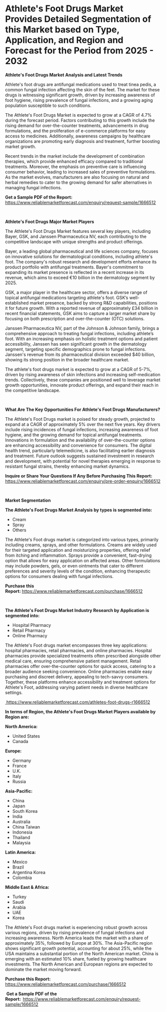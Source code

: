 <p><h1>Athlete's Foot Drugs Market Provides Detailed Segmentation of this Market based on Type, Application, and Region and Forecast for the Period from 2025 - 2032</h1></p><p><strong>Athlete's Foot Drugs Market Analysis and Latest Trends</strong></p>
<p><p>Athlete's foot drugs are antifungal medications used to treat tinea pedis, a common fungal infection affecting the skin of the feet. The market for these drugs is witnessing significant growth, driven by increasing awareness of foot hygiene, rising prevalence of fungal infections, and a growing aging population susceptible to such conditions. </p><p>The Athlete's Foot Drugs Market is expected to grow at a CAGR of 4.7% during the forecast period. Factors contributing to this growth include the rising demand for over-the-counter treatments, advancements in drug formulations, and the proliferation of e-commerce platforms for easy access to medicines. Additionally, awareness campaigns by healthcare organizations are promoting early diagnosis and treatment, further boosting market growth.</p><p>Recent trends in the market include the development of combination therapies, which provide enhanced efficacy compared to traditional treatments. Moreover, the emphasis on preventive care is influencing consumer behavior, leading to increased sales of preventive formulations. As the market evolves, manufacturers are also focusing on natural and herbal remedies to cater to the growing demand for safer alternatives in managing fungal infections.</p></p>
<p><strong>Get a Sample PDF of the Report:&nbsp;</strong> <a href="https://www.reliablemarketforecast.com/enquiry/request-sample/1666512?utm_campaign=3507&utm_medium=2&utm_source=Github&utm_content=ia&utm_term=16042025&utm_id=athletes-foot-drugs">https://www.reliablemarketforecast.com/enquiry/request-sample/1666512</a></p>
<p>&nbsp;</p>
<p><strong>Athlete's Foot Drugs Major Market Players</strong></p>
<p><p>The Athlete's Foot Drugs Market features several key players, including Bayer, GSK, and Janssen Pharmaceutica NV, each contributing to the competitive landscape with unique strengths and product offerings. </p><p>Bayer, a leading global pharmaceutical and life sciences company, focuses on innovative solutions for dermatological conditions, including athlete's foot. The company's robust research and development efforts enhance its product portfolio with antifungal treatments. Bayer's commitment to expanding its market presence is reflected in a recent increase in its revenue, which aims to exceed €10 billion in the dermatology segment by 2025.</p><p>GSK, a major player in the healthcare sector, offers a diverse range of topical antifungal medications targeting athlete's foot. GSK’s well-established market presence, backed by strong R&D capabilities, positions it for future growth. With a reported revenue of approximately £34 billion in recent financial statements, GSK aims to capture a larger market share by focusing on both prescription and over-the-counter (OTC) solutions.</p><p>Janssen Pharmaceutica NV, part of the Johnson & Johnson family, brings a comprehensive approach to treating fungal infections, including athlete’s foot. With an increasing emphasis on holistic treatment options and patient accessibility, Janssen has seen significant growth in the dermatology segment, targeting specific demographics prone to fungal infections. Janssen's revenue from its pharmaceutical division exceeded $40 billion, showing its strong position in the broader healthcare market.</p><p>The athlete's foot drugs market is expected to grow at a CAGR of 5-7%, driven by rising awareness of skin infections and increasing self-medication trends. Collectively, these companies are positioned well to leverage market growth opportunities, innovate product offerings, and expand their reach in the competitive landscape.</p></p>
<p>&nbsp;</p>
<p><strong>What Are The Key Opportunities For Athlete's Foot Drugs Manufacturers?</strong></p>
<p><p>The Athlete's Foot Drugs market is poised for steady growth, projected to expand at a CAGR of approximately 5% over the next five years. Key drivers include rising incidences of fungal infections, increasing awareness of foot hygiene, and the growing demand for topical antifungal treatments. Innovations in formulation and the availability of over-the-counter options are enhancing accessibility and convenience for consumers. The digital health trend, particularly telemedicine, is also facilitating earlier diagnosis and treatment. Future outlook suggests sustained investment in research and development, with potential for novel therapies emerging in response to resistant fungal strains, thereby enhancing market dynamics.</p></p>
<p><strong>Inquire or Share Your Questions If Any Before Purchasing This Report:</strong> <a href="https://www.reliablemarketforecast.com/enquiry/pre-order-enquiry/1666512?utm_campaign=3507&utm_medium=2&utm_source=Github&utm_content=ia&utm_term=16042025&utm_id=athletes-foot-drugs">https://www.reliablemarketforecast.com/enquiry/pre-order-enquiry/1666512</a></p>
<p>&nbsp;</p>
<p><strong>Market Segmentation</strong></p>
<p><strong>The Athlete's Foot Drugs Market Analysis by types is segmented into:</strong></p>
<p><ul><li>Cream</li><li>Spray</li><li>Others</li></ul></p>
<p><p>The Athlete's Foot drugs market is categorized into various types, primarily including creams, sprays, and other formulations. Creams are widely used for their targeted application and moisturizing properties, offering relief from itching and inflammation. Sprays provide a convenient, fast-drying option that allows for easy application on affected areas. Other formulations may include powders, gels, or even ointments that cater to different preferences and severity levels of the condition, enhancing therapeutic options for consumers dealing with fungal infections.</p></p>
<p><strong>Purchase this Report:&nbsp;</strong><a href="https://www.reliablemarketforecast.com/purchase/1666512?utm_campaign=3507&utm_medium=2&utm_source=Github&utm_content=ia&utm_term=16042025&utm_id=athletes-foot-drugs">https://www.reliablemarketforecast.com/purchase/1666512</a></p>
<p>&nbsp;</p>
<p><strong>The Athlete's Foot Drugs Market Industry Research by Application is segmented into:</strong></p>
<p><ul><li>Hospital Pharmacy</li><li>Retail Pharmacy</li><li>Online Pharmacy</li></ul></p>
<p><p>The Athlete's Foot drugs market encompasses three key applications: hospital pharmacies, retail pharmacies, and online pharmacies. Hospital pharmacies provide specialized treatments often prescribed alongside other medical care, ensuring comprehensive patient management. Retail pharmacies offer over-the-counter options for quick access, catering to a broader audience seeking convenience. Online pharmacies enable easy purchasing and discreet delivery, appealing to tech-savvy consumers. Together, these platforms enhance accessibility and treatment options for Athlete's Foot, addressing varying patient needs in diverse healthcare settings.</p></p>
<p><a href="https://www.reliablemarketforecast.com/athletes-foot-drugs-r1666512?utm_campaign=3507&utm_medium=2&utm_source=Github&utm_content=ia&utm_term=16042025&utm_id=athletes-foot-drugs">&nbsp;https://www.reliablemarketforecast.com/athletes-foot-drugs-r1666512</a></p>
<p><strong>In terms of Region, the Athlete's Foot Drugs Market Players available by Region are:</strong></p>
<p>
    <p> <strong> North America: </strong>
        <ul>
            <li>United States</li>
            <li>Canada</li>
        </ul>
        </p> 
    <p> <strong> Europe: </strong>
        <ul>
            <li>Germany</li>
            <li>France</li>
            <li>U.K.</li>
            <li>Italy</li>
            <li>Russia</li>
        </ul>
        </p> 
    <p> <strong> Asia-Pacific: </strong>
        <ul>
            <li>China</li>
            <li>Japan</li>
            <li>South Korea</li>
            <li>India</li>
            <li>Australia</li>
            <li>China Taiwan</li>
            <li>Indonesia</li>
            <li>Thailand</li>
            <li>Malaysia</li>
        </ul>
        </p> 
    <p> <strong> Latin America: </strong>
        <ul>
            <li>Mexico</li>
            <li>Brazil</li>
            <li>Argentina Korea</li>
            <li>Colombia</li>
        </ul>
        </p> 
    <p> <strong> Middle East & Africa: </strong>
        <ul>
            <li>Turkey</li>
            <li>Saudi</li>
            <li>Arabia</li>
            <li>UAE</li>
            <li>Korea</li>
        </ul>
    </p>
    </p>
<p><p>The Athlete's Foot drugs market is experiencing robust growth across various regions, driven by rising prevalence of fungal infections and increasing awareness. North America leads the market with a share of approximately 35%, followed by Europe at 30%. The Asia-Pacific region shows significant growth potential, accounting for about 25%, while the USA maintains a substantial portion of the North American market. China is emerging with an estimated 10% share, fueled by growing healthcare investments. The North American and European regions are expected to dominate the market moving forward.</p></p>
<p><strong>Purchase this Report: </strong><a href="https://www.reliablemarketforecast.com/purchase/1666512?utm_campaign=3507&utm_medium=2&utm_source=Github&utm_content=ia&utm_term=16042025&utm_id=athletes-foot-drugs">https://www.reliablemarketforecast.com/purchase/1666512</a></p>
<p>&nbsp;<strong>Get a Sample PDF of the Report:&nbsp;&nbsp;</strong><a href="https://www.reliablemarketforecast.com/enquiry/request-sample/1666512?utm_campaign=3507&utm_medium=2&utm_source=Github&utm_content=ia&utm_term=16042025&utm_id=athletes-foot-drugs">https://www.reliablemarketforecast.com/enquiry/request-sample/1666512</a></p>
<p><strong></strong></p>
<p><p></p><p></p><p></p></p>